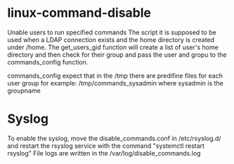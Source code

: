 # linux-command-disable
 Unable users to run specified commands
 The script it is supposed to be used when a LDAP connection exists and the home directory is created under /home.
 The get_users_gid function will create a list of user's home directory and then check for their group and pass the user and gropu to the commands_config function.
 

 commands_config expect that in the /tmp there are predifine files for each user group for example: /tmp/commands_sysadmin where sysadmin is the groupname



# Syslog
 To enable the syslog, move the disable_commands.conf in /etc/rsyslog.d/ and restart the rsyslog service with the command "systemctl restart rsyslog" 
 File logs are written in the /var/log/disable_commands.log


 

